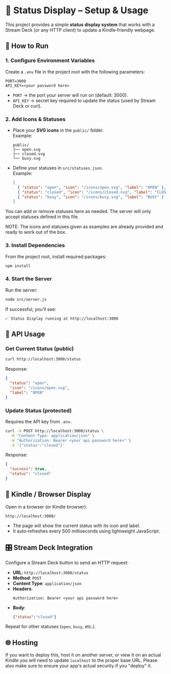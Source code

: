 # 📖 Status Display – Setup & Usage

This project provides a simple **status display system** that works with a Stream Deck (or any HTTP client) to update a Kindle‑friendly webpage.  

## 🚀 How to Run

### 1. Configure Environment Variables
Create a `.env` file in the project root with the following parameters:

```env
PORT=3000
API_KEY=<your password here>
```

- `PORT` → the port your server will run on (default: 3000).  
- `API_KEY` → secret key required to update the status (used by Stream Deck or curl).  

### 2. Add Icons & Statuses
- Place your **SVG icons** in the `public/` folder.  
  Example:
  ```
  public/
  ├── open.svg
  ├── closed.svg
  └── busy.svg
  ```

- Define your statuses in `src/statuses.json`.  
  Example:
  ```json
  [
    { "status": "open", "icon": "/icons/open.svg", "label": "OPEN" },
    { "status": "closed", "icon": "/icons/closed.svg", "label": "CLOSED" },
    { "status": "busy", "icon": "/icons/busy.svg", "label": "BUSY" }
  ]
  ```

You can add or remove statuses here as needed. The server will only accept statuses defined in this file.

NOTE: The icons and statuses given as examples are already provided and ready to work out of the box.

### 3. Install Dependencies
From the project root, install required packages:

```bash
npm install
```

### 4. Start the Server
Run the server:

```bash
node src/server.js
```

If successful, you’ll see:

```
✅ Status Display running at http://localhost:3000
```

## 📡 API Usage

### Get Current Status (public)
```bash
curl http://localhost:3000/status
```

Response:
```json
{
  "status": "open",
  "icon": "/icons/open.svg",
  "label": "OPEN"
}
```

### Update Status (protected)
Requires the API key from `.env`.

```bash
curl -X POST http://localhost:3000/status \
  -H "Content-Type: application/json" \
  -H "Authorization: Bearer <your api password here>" \
  -d '{"status":"closed"}'
```

Response:
```json
{
  "success": true,
  "status": "closed"
}
```

## 📱 Kindle / Browser Display
Open in a browser (or Kindle browser):

```
http://localhost:3000/
```

- The page will show the current status with its icon and label.  
- It auto‑refreshes every 500 milliseconds using lightweight JavaScript.  

## 🎛 Stream Deck Integration
Configure a Stream Deck button to send an HTTP request:

- **URL**: `http://localhost:3000/status`  
- **Method**: `POST`  
- **Content Type**: `application/json`  
- **Headers**:  
  ```
  Authorization: Bearer <your api password here>
  ```
- **Body**:  
  ```json
  {"status":"closed"}
  ```

Repeat for other statuses (`open`, `busy`, etc.).

## 🌐 Hosting
If you want to deploy this, host it on another server, or view it on an actual Kindle you will need to update `localhost` to the proper base URL. Please also make sure to ensure your app's actual security if you "deploy" it.